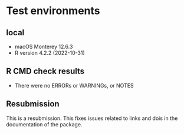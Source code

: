 # Test environments
## local 
* macOS Monterey 12.6.3
* R version 4.2.2 (2022-10-31)

## R CMD check results
* There were no ERRORs or WARNINGs, or NOTES 

## Resubmission
This is a resubmission.
This fixes issues related to links and dois in the documentation of the package.
